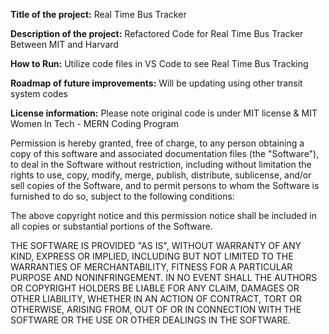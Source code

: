 **Title of the project:** Real Time Bus Tracker

**Description of the project:** Refactored Code for Real Time Bus Tracker Between MIT and Harvard

**How to Run:** Utilize code files in VS Code to see Real Time Bus Tracking 

**Roadmap of future improvements:** Will be updating using other transit system codes

**License information:** Please note original code is under MIT license & MIT Women In Tech - MERN Coding Program

Permission is hereby granted, free of charge, to any person obtaining a copy
of this software and associated documentation files (the "Software"), to deal
in the Software without restriction, including without limitation the rights
to use, copy, modify, merge, publish, distribute, sublicense, and/or sell
copies of the Software, and to permit persons to whom the Software is
furnished to do so, subject to the following conditions:

The above copyright notice and this permission notice shall be included in all
copies or substantial portions of the Software.

THE SOFTWARE IS PROVIDED "AS IS", WITHOUT WARRANTY OF ANY KIND, EXPRESS OR
IMPLIED, INCLUDING BUT NOT LIMITED TO THE WARRANTIES OF MERCHANTABILITY,
FITNESS FOR A PARTICULAR PURPOSE AND NONINFRINGEMENT. IN NO EVENT SHALL THE
AUTHORS OR COPYRIGHT HOLDERS BE LIABLE FOR ANY CLAIM, DAMAGES OR OTHER
LIABILITY, WHETHER IN AN ACTION OF CONTRACT, TORT OR OTHERWISE, ARISING FROM,
OUT OF OR IN CONNECTION WITH THE SOFTWARE OR THE USE OR OTHER DEALINGS IN THE
SOFTWARE.
